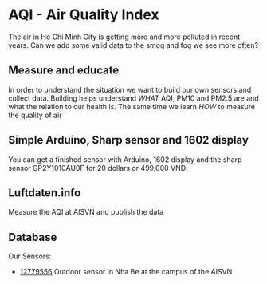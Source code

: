 # AQI - Air Quality Index

The air in Ho Chi Minh City is getting more and more polluted in recent years. Can we add some valid data to the smog and fog we see more often?

## Measure and educate

In order to understand the situation we want to build our own sensors and collect data. Building helps understand _WHAT_ AQI, PM10 and PM2.5 are and what the relation to our health is. The same time we learn _HOW_ to measure the quality of air

## Simple Arduino, Sharp sensor and 1602 display

You can get a finished sensor with Arduino, 1602 display and the sharp sensor GP2Y1010AU0F for 20 dollars or 499,000 VND:

## Luftdaten.info

Measure the AQI at AISVN and publish the data

## Database

Our Sensors:
- [12779556](https://www.madavi.de/sensor/graph.php?sensor=esp8266-12779556-sds011) Outdoor sensor in Nha Be at the campus of the AISVN
